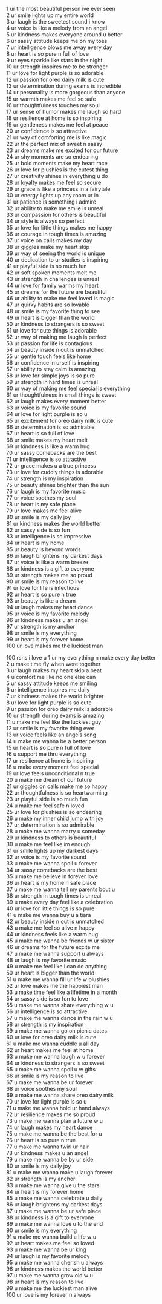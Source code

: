 1 ur the most beautiful person ive ever seen  
2 ur smile lights up my entire world  
3 ur laugh is the sweetest sound i know  
4 ur voice is like a melody from an angel  
5 ur kindness makes everyone around u better  
6 ur sassy attitude keeps me on my toes  
7 ur intelligence blows me away every day  
8 ur heart is so pure n full of love  
9 ur eyes sparkle like stars in the night  
10 ur strength inspires me to be stronger  
11 ur love for light purple is so adorable  
12 ur passion for oreo dairy milk is cute  
13 ur determination during exams is incredible  
14 ur personality is more gorgeous than anyone  
15 ur warmth makes me feel so safe  
16 ur thoughtfulness touches my soul  
17 ur sense of humor makes me laugh so hard  
18 ur resilience at home is so inspiring  
19 ur gentleness makes me feel at peace  
20 ur confidence is so attractive  
21 ur way of comforting me is like magic  
22 ur the perfect mix of sweet n sassy  
23 ur dreams make me excited for our future  
24 ur shy moments are so endearing  
25 ur bold moments make my heart race  
26 ur love for plushies is the cutest thing  
27 ur creativity shines in everything u do  
28 ur loyalty makes me feel so secure  
29 ur grace is like a princess in a fairytale  
30 ur energy lights up any room ur in  
31 ur patience is something i admire  
32 ur ability to make me smile is unreal  
33 ur compassion for others is beautiful  
34 ur style is always so perfect  
35 ur love for little things makes me happy  
36 ur courage in tough times is amazing  
37 ur voice on calls makes my day  
38 ur giggles make my heart skip  
39 ur way of seeing the world is unique  
40 ur dedication to ur studies is inspiring  
41 ur playful side is so much fun  
42 ur soft spoken moments melt me  
43 ur strength in challenges is unreal  
44 ur love for family warms my heart  
45 ur dreams for the future are beautiful  
46 ur ability to make me feel loved is magic  
47 ur quirky habits are so lovable  
48 ur smile is my favorite thing to see  
49 ur heart is bigger than the world  
50 ur kindness to strangers is so sweet  
51 ur love for cute things is adorable  
52 ur way of making me laugh is perfect  
53 ur passion for life is contagious  
54 ur beauty inside n out is unmatched  
55 ur gentle touch feels like home  
56 ur confidence in urself is inspiring  
57 ur ability to stay calm is amazing  
58 ur love for simple joys is so pure  
59 ur strength in hard times is unreal  
60 ur way of making me feel special is everything  
61 ur thoughtfulness in small things is sweet  
62 ur laugh makes every moment better  
63 ur voice is my favorite sound  
64 ur love for light purple is so u  
65 ur excitement for oreo dairy milk is cute  
66 ur determination is so admirable  
67 ur heart is so full of love  
68 ur smile makes my heart melt  
69 ur kindness is like a warm hug  
70 ur sassy comebacks are the best  
71 ur intelligence is so attractive  
72 ur grace makes u a true princess  
73 ur love for cuddly things is adorable  
74 ur strength is my inspiration  
75 ur beauty shines brighter than the sun  
76 ur laugh is my favorite music  
77 ur voice soothes my soul  
78 ur heart is my safe place  
79 ur love makes me feel alive  
80 ur smile is my daily joy  
81 ur kindness makes the world better  
82 ur sassy side is so fun  
83 ur intelligence is so impressive  
84 ur heart is my home  
85 ur beauty is beyond words  
86 ur laugh brightens my darkest days  
87 ur voice is like a warm breeze  
88 ur kindness is a gift to everyone  
89 ur strength makes me so proud  
90 ur smile is my reason to live  
91 ur love for life is infectious  
92 ur heart is so pure n true  
93 ur beauty is like a dream  
94 ur laugh makes my heart dance  
95 ur voice is my favorite melody  
96 ur kindness makes u an angel  
97 ur strength is my anchor  
98 ur smile is my everything  
99 ur heart is my forever home  
100 ur love makes me the luckiest man  

100 rsns i love u
1 ur my everything n make every day better  
2 u make time fly when were together  
3 ur laugh makes my heart skip a beat  
4 u comfort me like no one else can  
5 ur sassy attitude keeps me smiling  
6 ur intelligence inspires me daily  
7 ur kindness makes the world brighter  
8 ur love for light purple is so cute  
9 ur passion for oreo dairy milk is adorable  
10 ur strength during exams is amazing  
11 u make me feel like the luckiest guy  
12 ur smile is my favorite thing ever  
13 ur voice feels like an angels song  
14 u make me wanna be a better person  
15 ur heart is so pure n full of love  
16 u support me thru everything  
17 ur resilience at home is inspiring  
18 u make every moment feel special  
19 ur love feels unconditional n true  
20 u make me dream of our future  
21 ur giggles on calls make me so happy  
22 ur thoughtfulness is so heartwarming  
23 ur playful side is so much fun  
24 u make me feel safe n loved  
25 ur love for plushies is so endearing  
26 u make my inner child jump with joy  
27 ur determination is so admirable  
28 u make me wanna marry u someday  
29 ur kindness to others is beautiful  
30 u make me feel like im enough  
31 ur smile lights up my darkest days  
32 ur voice is my favorite sound  
33 u make me wanna spoil u forever  
34 ur sassy comebacks are the best  
35 u make me believe in forever love  
36 ur heart is my home n safe place  
37 u make me wanna tell my parents bout u  
38 ur strength in tough times is unreal  
39 u make every day feel like a celebration  
40 ur love for little things is so pure  
41 u make me wanna buy u a tiara  
42 ur beauty inside n out is unmatched  
43 u make me feel so alive n happy  
44 ur kindness feels like a warm hug  
45 u make me wanna be friends w ur sister  
46 ur dreams for the future excite me  
47 u make me wanna support u always  
48 ur laugh is my favorite music  
49 u make me feel like i can do anything  
50 ur heart is bigger than the world  
51 u make me wanna fill ur life w plushies  
52 ur love makes me the happiest man  
53 u make time feel like a lifetime in a month  
54 ur sassy side is so fun to love  
55 u make me wanna share everything w u  
56 ur intelligence is so attractive  
57 u make me wanna dance in the rain w u  
58 ur strength is my inspiration  
59 u make me wanna go on picnic dates  
60 ur love for oreo dairy milk is cute  
61 u make me wanna cuddle u all day  
62 ur heart makes me feel at home  
63 u make me wanna laugh w u forever  
64 ur kindness to strangers is so sweet  
65 u make me wanna spoil u w gifts  
66 ur smile is my reason to live  
67 u make me wanna be ur forever  
68 ur voice soothes my soul  
69 u make me wanna share oreo dairy milk  
70 ur love for light purple is so u  
71 u make me wanna hold ur hand always  
72 ur resilience makes me so proud  
73 u make me wanna plan a future w u  
74 ur laugh makes my heart dance  
75 u make me wanna be the best for u  
76 ur heart is so pure n true  
77 u make me wanna twirl ur hair  
78 ur kindness makes u an angel  
79 u make me wanna be by ur side  
80 ur smile is my daily joy  
81 u make me wanna make u laugh forever  
82 ur strength is my anchor  
83 u make me wanna give u the stars  
84 ur heart is my forever home  
85 u make me wanna celebrate u daily  
86 ur laugh brightens my darkest days  
87 u make me wanna be ur safe place  
88 ur kindness is a gift to everyone  
89 u make me wanna love u to the end  
90 ur smile is my everything  
91 u make me wanna build a life w u  
92 ur heart makes me feel so loved  
93 u make me wanna be ur king  
94 ur laugh is my favorite melody  
95 u make me wanna cherish u always  
96 ur kindness makes the world better  
97 u make me wanna grow old w u  
98 ur heart is my reason to live  
99 u make me the luckiest man alive  
100 ur love is my forever n always
